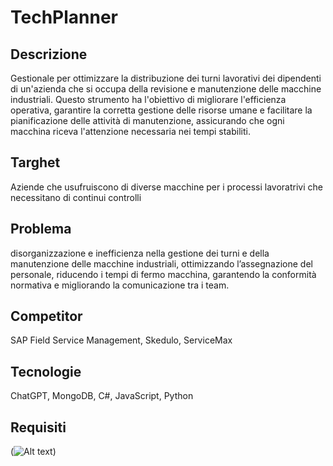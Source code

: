 # TechPlanner
## Descrizione
Gestionale per ottimizzare la distribuzione dei turni lavorativi dei dipendenti di un'azienda che si occupa della revisione e manutenzione delle macchine industriali. Questo strumento ha l'obiettivo di migliorare l'efficienza operativa, garantire la corretta gestione delle risorse umane e facilitare la pianificazione delle attività di manutenzione, assicurando che ogni macchina riceva l'attenzione necessaria nei tempi stabiliti.
## Targhet 
Aziende che usufruiscono di diverse macchine per i processi lavoratrivi che necessitano di continui controlli
## Problema
disorganizzazione e inefficienza nella gestione dei turni e della manutenzione delle macchine industriali, ottimizzando l’assegnazione del personale, riducendo i tempi di fermo macchina, garantendo la conformità normativa e migliorando la comunicazione tra i team.
## Competitor 
SAP Field Service Management, Skedulo, ServiceMax
## Tecnologie
ChatGPT, MongoDB, C#, JavaScript, Python
## Requisiti
(![Alt text](https://yuml.me/a47c252d.svg))
